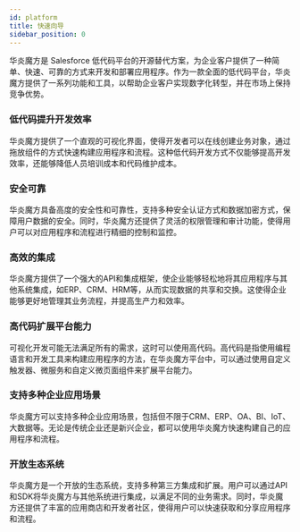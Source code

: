 ```yaml
---
id: platform
title: 快速向导
sidebar_position: 0
---
```


华炎魔方是 Salesforce 低代码平台的开源替代方案，为企业客户提供了一种简单、快速、可靠的方式来开发和部署应用程序。作为一款全面的低代码平台，华炎魔方提供了一系列功能和工具，以帮助企业客户实现数字化转型，并在市场上保持竞争优势。

### 低代码提升开发效率
华炎魔方提供了一个直观的可视化界面，使得开发者可以在线创建业务对象，通过拖放组件的方式快速构建应用程序和流程。这种低代码开发方式不仅能够提高开发效率，还能够降低人员培训成本和代码维护成本。

### 安全可靠

华炎魔方具备高度的安全性和可靠性，支持多种安全认证方式和数据加密方式，保障用户数据的安全。同时，华炎魔方还提供了灵活的权限管理和审计功能，使得用户可以对应用程序和流程进行精细的控制和监控。

### 高效的集成

华炎魔方提供了一个强大的API和集成框架，使企业能够轻松地将其应用程序与其他系统集成，如ERP、CRM、HRM等，从而实现数据的共享和交换。这使得企业能够更好地管理其业务流程，并提高生产力和效率。

### 高代码扩展平台能力

可视化开发可能无法满足所有的需求，这时可以使用高代码。高代码是指使用编程语言和开发工具来构建应用程序的方法，在华炎魔方平台中，可以通过使用自定义触发器、微服务和自定义微页面组件来扩展平台能力。

### 支持多种企业应用场景
华炎魔方可以支持多种企业应用场景，包括但不限于CRM、ERP、OA、BI、IoT、大数据等。无论是传统企业还是新兴企业，都可以使用华炎魔方快速构建自己的应用程序和流程。

### 开放生态系统

华炎魔方是一个开放的生态系统，支持多种第三方集成和扩展。用户可以通过API和SDK将华炎魔方与其他系统进行集成，以满足不同的业务需求。同时，华炎魔方还提供了丰富的应用商店和开发者社区，使得用户可以快速获取和分享应用程序和流程。